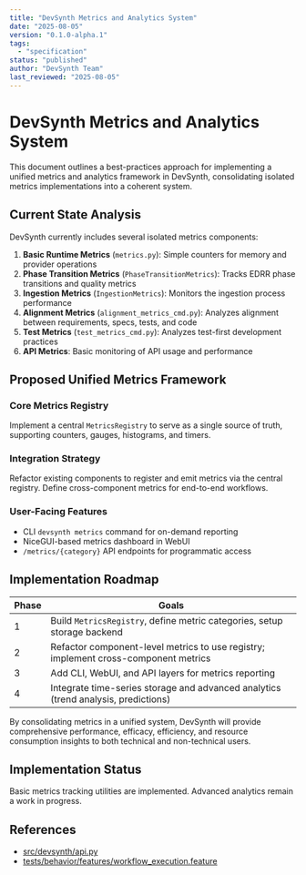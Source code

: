 ```yaml
---
title: "DevSynth Metrics and Analytics System"
date: "2025-08-05"
version: "0.1.0-alpha.1"
tags:
  - "specification"
status: "published"
author: "DevSynth Team"
last_reviewed: "2025-08-05"
---
```


# DevSynth Metrics and Analytics System

This document outlines a best-practices approach for implementing a unified metrics and analytics framework in DevSynth, consolidating isolated metrics implementations into a coherent system.

## Current State Analysis

DevSynth currently includes several isolated metrics components:

1. **Basic Runtime Metrics** (`metrics.py`): Simple counters for memory and provider operations
2. **Phase Transition Metrics** (`PhaseTransitionMetrics`): Tracks EDRR phase transitions and quality metrics
3. **Ingestion Metrics** (`IngestionMetrics`): Monitors the ingestion process performance
4. **Alignment Metrics** (`alignment_metrics_cmd.py`): Analyzes alignment between requirements, specs, tests, and code
5. **Test Metrics** (`test_metrics_cmd.py`): Analyzes test-first development practices
6. **API Metrics**: Basic monitoring of API usage and performance

## Proposed Unified Metrics Framework

### Core Metrics Registry

Implement a central `MetricsRegistry` to serve as a single source of truth, supporting counters, gauges, histograms, and timers.

### Integration Strategy

Refactor existing components to register and emit metrics via the central registry. Define cross-component metrics for end-to-end workflows.

### User-Facing Features

- CLI `devsynth metrics` command for on-demand reporting
- NiceGUI-based metrics dashboard in WebUI
- `/metrics/{category}` API endpoints for programmatic access

## Implementation Roadmap

| Phase | Goals |
|-------|-------|
| 1 | Build `MetricsRegistry`, define metric categories, setup storage backend |
| 2 | Refactor component-level metrics to use registry; implement cross-component metrics |
| 3 | Add CLI, WebUI, and API layers for metrics reporting |
| 4 | Integrate time-series storage and advanced analytics (trend analysis, predictions) |

By consolidating metrics in a unified system, DevSynth will provide comprehensive performance, efficacy, efficiency, and resource consumption insights to both technical and non-technical users.
## Implementation Status

Basic metrics tracking utilities are implemented. Advanced analytics remain a
work in progress.

## References

- [src/devsynth/api.py](../../src/devsynth/api.py)
- [tests/behavior/features/workflow_execution.feature](../../tests/behavior/features/workflow_execution.feature)
